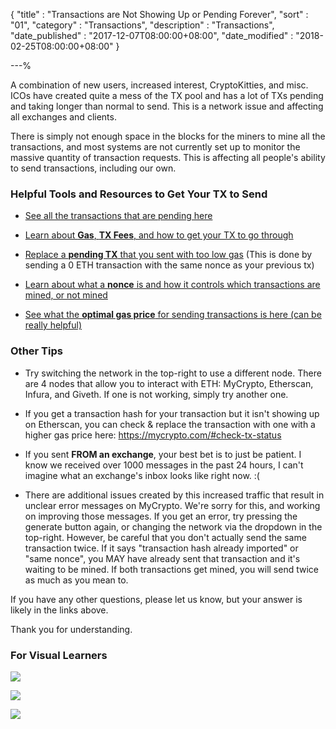 {
"title"       : "Transactions are Not Showing Up or Pending Forever",
"sort"        : "01",
"category"    : "Transactions",
"description" : "Transactions",
"date_published" : "2017-12-07T08:00:00+08:00",
"date_modified"  : "2018-02-25T08:00:00+08:00"
}

---%


A combination of new users, increased interest, CryptoKitties, and misc. ICOs have created quite a mess of the TX pool and has a lot of TXs pending and taking longer than normal to send. This is a network issue and affecting all exchanges and clients.

There is simply not enough space in the blocks for the miners to mine all the transactions, and most systems are not currently set up to monitor the massive quantity of transaction requests. This is affecting all people's ability to send transactions, including our own.

### Helpful Tools and Resources to Get Your TX to Send

*  [See all the transactions that are pending here](https://etherscan.io/txsPending)

*  [Learn about **Gas**, **TX Fees**, and how to get your TX to go through](https://support.mycrypto.com/gas/what-is-gas-ethereum.html)

*  [Replace a **pending TX** that you sent with too low gas](https://support.mycrypto.com/transactions/check-status-of-ethereum-transaction.html) (This is done by sending a 0 ETH transaction with the same nonce as your previous tx)

*  [Learn about what a **nonce** is and how it controls which transactions are mined, or not mined](https://support.mycrypto.com/transactions/what-is-nonce.html)

*  [See what the **optimal gas price** for sending transactions is here (can be really helpful)](https://ethgasstation.info/)


### Other Tips

*  Try switching the network in the top-right to use a different node. There are 4 nodes that allow you to interact with ETH: MyCrypto, Etherscan, Infura, and Giveth. If one is not working, simply try another one.

*  If you get a transaction hash for your transaction but it isn't showing up on Etherscan, you can check & replace the transaction with one with a higher gas price here: https://mycrypto.com/#check-tx-status

*  If you sent **FROM an exchange**, your best bet is to just be patient. I know we received over 1000 messages in the past 24 hours, I can't imagine what an exchange's inbox looks like right now. :(

*  There are additional issues created by this increased traffic that result in unclear error messages on MyCrypto. We're sorry for this, and working on improving those messages. If you get an error, try pressing the generate button again, or changing the network via the dropdown in the top-right. However, be careful that you don't actually send the same transaction twice. If it says "transaction hash already imported" or "same nonce", you MAY have already sent that transaction and it's waiting to be mined. If both transactions get mined, you will send twice as much as you mean to.

If you have any other questions, please let us know, but your answer is likely in the links above.

Thank you for understanding.

### For Visual Learners

![](../images/transactions/txpool_01.jpg)

![](../images/transactions/txpool_02.jpg)

![](../images/tx_pool_infographic.png)
